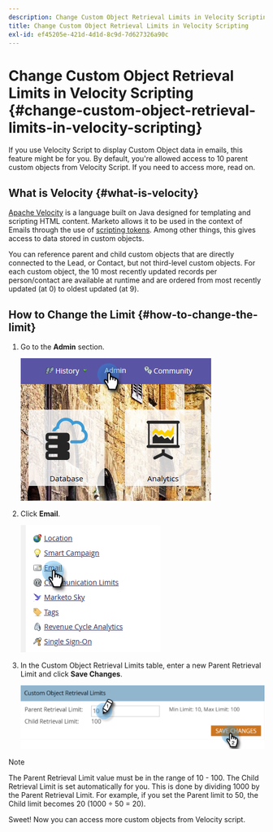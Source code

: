 ```yaml
---
description: Change Custom Object Retrieval Limits in Velocity Scripting - Marketo Docs - Product Documentation
title: Change Custom Object Retrieval Limits in Velocity Scripting
exl-id: ef45205e-421d-4d1d-8c9d-7d627326a90c
---
```

# Change Custom Object Retrieval Limits in Velocity Scripting {#change-custom-object-retrieval-limits-in-velocity-scripting}

If you use Velocity Script to display Custom Object data in emails, this feature might be for you. By default, you're allowed access to 10 parent custom objects from Velocity Script. If you need to access more, read on.

## What is Velocity {#what-is-velocity}

[Apache Velocity](https://velocity.apache.org/) is a language built on Java designed for templating and scripting HTML content. Marketo allows it to be used in the context of Emails through the use of [scripting tokens](/help/marketo/product-docs/email-marketing/general/using-tokens/create-an-email-script-token.md). Among other things, this gives access to data stored in custom objects.

You can reference parent and child custom objects that are directly connected to the Lead, or Contact, but not third-level custom objects. For each custom object, the 10 most recently updated records per person/contact are available at runtime and are ordered from most recently updated (at 0) to oldest updated (at 9).

## How to Change the Limit {#how-to-change-the-limit}

1. Go to the **Admin** section.

   ![](assets/change-custom-object-retrieval-limits-in-velocity-scripting-1.png)

1. Click **Email**.

   ![](assets/change-custom-object-retrieval-limits-in-velocity-scripting-2.png)

1. In the Custom Object Retrieval Limits table, enter a new Parent Retrieval Limit and click **Save Changes**.

   ![](assets/change-custom-object-retrieval-limits-in-velocity-scripting-3.png)

>[!NOTE]
>
>The Parent Retrieval Limit value must be in the range of 10 - 100. The Child Retrieval Limit is set automatically for you. This is done by dividing 1000 by the Parent Retrieval Limit. For example, if you set the Parent limit to 50, the Child limit becomes 20 (1000 ÷ 50 = 20).

Sweet! Now you can access more custom objects from Velocity script.
